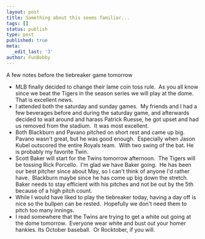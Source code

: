 ```yaml
---
layout: post
title: Something about this seems familiar...
tags: []
status: publish
type: post
published: true
meta:
  _edit_last: '3'
author: FunBobby
---
```

A few notes before the tiebreaker game tomorrow
<ul>
	<li>MLB finally decided to change their lame coin toss rule.  As you all know since we beat the Tigers in the season series we will play at the dome.  That is excellent news.</li>
	<li>I attended both the saturday and sunday games.  My friends and I had a few beverages before and during the saturday game, and afterwards decided to wait around and harass Patrick Ruesse, he got upset and had us removed from the stadium.  It was most excellent.</li>
	<li>Both Blackburn and Pavano pitched on short rest and came up big.  Pavano wasn't great, but he was good enough.  Especially when Jason Kubel outscored the entire Royals team.  With two swing of the bat. He is probably my favorite Twin.</li>
	<li>Scott Baker will start for the Twins tomorrow afternoon.  The Tigers will be tossing Rick Porcello.  I'm glad we have Baker going.  He has been our best pitcher since about May, so I can't think of anyone I'd rather have.  Blackburn maybe since he has come up big down the stretch.  Baker needs to stay efficient with his pitches and not be out by the 5th because of a high pitch count. </li>
	<li>While I would have liked to play the tiebreaker today, having a day off is nice so the bullpen can be rested.  Hopefully we don't need them to pitch too many innings.</li>
	<li>I read somewhere that the Twins are trying to get a white out going at the dome tomorrow.  Everyone wear white and bust out your homer hankies. Its October baseball.  Or Rocktober, if you will.</li>
</ul>
